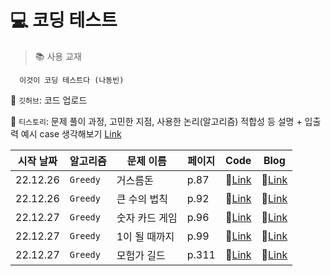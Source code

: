 # 💻 코딩 테스트

> 📚 사용 교재

      이것이 코딩 테스트다 (나동빈)

📌 `깃허브`: 코드 업로드

📌 `티스토리`: 문제 풀이 과정, 고민한 지점, 사용한 논리(알고리즘) 적합성 등 설명 + 입출력 예시 case 생각해보기 [Link](https://n-o-t-e-p-a-d.tistory.com/category/%EA%B3%B5%EB%B6%80/%EC%BD%94%EB%94%A9%ED%85%8C%EC%8A%A4%ED%8A%B8-%EB%AC%B8%EC%A0%9C%ED%92%80%EC%9D%B4)

| 시작 날짜| 알고리즘| 문제 이름            | 페이지             | Code | Blog |
| ------ | -------- | -----------------------| -----------------------|---------------| -------------|
| 22.12.26 | `Greedy` | 거스름돈                |p.87                 | 🔗[Link](https://github.com/Chaewony/CodingTest/blob/main/Greedy/%EA%B1%B0%EC%8A%A4%EB%A6%84%EB%8F%88.cpp) | 🔗[Link](https://n-o-t-e-p-a-d.tistory.com/5)|
| 22.12.26 | `Greedy` | 큰 수의 법칙            |p.92                 | 🔗[Link](https://github.com/Chaewony/CodingTest/blob/main/Greedy/%ED%81%B0%20%EC%88%98%EC%9D%98%20%EB%B2%95%EC%B9%99.cpp) | 🔗[Link](https://n-o-t-e-p-a-d.tistory.com/6)|
| 22.12.27 | `Greedy` | 숫자 카드 게임           |p.96                 | 🔗[Link](https://github.com/Chaewony/CodingTest/blob/main/Greedy/%EC%88%AB%EC%9E%90%20%EC%B9%B4%EB%93%9C%20%EA%B2%8C%EC%9E%84.cpp) | 🔗[Link](https://n-o-t-e-p-a-d.tistory.com/7)|
| 22.12.27 | `Greedy` | 1이 될 때까지           |p.99                 | 🔗[Link](https://github.com/Chaewony/CodingTest/blob/main/Greedy/1%EC%9D%B4%20%EB%90%A0%20%EB%95%8C%EA%B9%8C%EC%A7%80.cpp) | 🔗[Link](https://n-o-t-e-p-a-d.tistory.com/8)|
| 22.12.27 | `Greedy` | 모험가 길드           |p.311                 | 🔗[Link](https://github.com/Chaewony/CodingTest/blob/main/Greedy/%EB%AA%A8%ED%97%98%EA%B0%80%20%EA%B8%B8%EB%93%9C.cpp) | 🔗[Link](https://n-o-t-e-p-a-d.tistory.com/9)|
